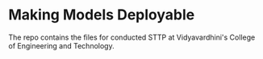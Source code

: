 # Making Models Deployable
The repo contains the files for conducted STTP at Vidyavardhini's College of Engineering and Technology.
